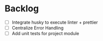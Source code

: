 # Backlog

- [ ] Integrate husky to execute linter + prettier
- [ ] Centralize Error Handling
- [ ] Add unit tests for project module
